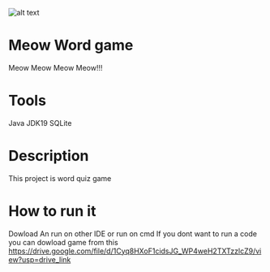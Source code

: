 
![alt text](https://media.discordapp.net/attachments/1044084393817415730/1169286080697217114/img-MCVron1W1Ne6Zpy5h9dkA.png?ex=6554d985&is=65426485&hm=502a885101abcf2251079089d056607ac7554576eb8185291b0a9a08dc20d7a6&=&width=960&height=640)
# Meow Word game
Meow Meow Meow Meow!!!
# Tools 
Java 
JDK19 
SQLite
# Description 
This project is word quiz game 
# How to run it 
Dowload An run on other IDE or run on cmd 
If you dont want to run a code you can dowload game from this 
https://drive.google.com/file/d/1Cyq8HXoF1cidsJG_WP4weH2TXTzzlcZ9/view?usp=drive_link



